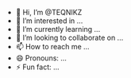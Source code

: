 - 👋 Hi, I’m @TEQNIKZ
- 👀 I’m interested in ...
- 🌱 I’m currently learning ...
- 💞️ I’m looking to collaborate on ...
- 📫 How to reach me ...
- 😄 Pronouns: ...
- ⚡ Fun fact: ...

<!---
TEQNIKZ/TEQNIKZ is a ✨ special ✨ repository because its `README.md` (this file) appears on your GitHub profile.
You can click the Preview link to take a look at your changes.
--->
